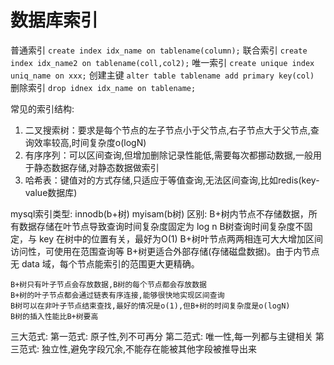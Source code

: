 # 数据库索引
普通索引 `create index idx_name on tablename(column);`
联合索引 `create index idx_name2 on tablename(coll,col2);`
唯一索引 `create unique index uniq_name on xxx;`
创建主键 `alter table tablename add primary key(col)`
删除索引 `drop idnex idx_name on tablename;`

常见的索引结构:
1. 二叉搜索树：要求是每个节点的左子节点小于父节点,右子节点大于父节点,查询效率较高,时间复杂度o(logN)
2. 有序序列：可以区间查询,但增加删除记录性能低,需要每次都挪动数据,一般用于静态数据存储,对静态数据做索引
3. 哈希表：键值对的方式存储,只适应于等值查询,无法区间查询,比如redis(key-value数据库)


mysql索引类型:
    innodb(b+树)
    myisam(b树)
区别:
    B+树内节点不存储数据，所有数据存储在叶节点导致查询时间复杂度固定为 log n
    B树查询时间复杂度不固定，与 key 在树中的位置有关，最好为O(1)
    B+树叶节点两两相连可大大增加区间访问性，可使用在范围查询等
    B+树更适合外部存储(存储磁盘数据)。由于内节点无 data 域，每个节点能索引的范围更大更精确。


    B+树只有叶子节点会存放数据,B树的每个节点都会存放数据
    B+树的叶子节点都会通过链表有序连接,能够很快地实现区间查询
    B树可以在非叶子节点结束查找,最好的情况是o(1),但B+树的时间复杂度是o(logN)
    B树的插入性能比B+树要高


三大范式:
    第一范式: 原子性,列不可再分
    第二范式: 唯一性,每一列都与主键相关
    第三范式: 独立性,避免字段冗余,不能存在能被其他字段被推导出来
